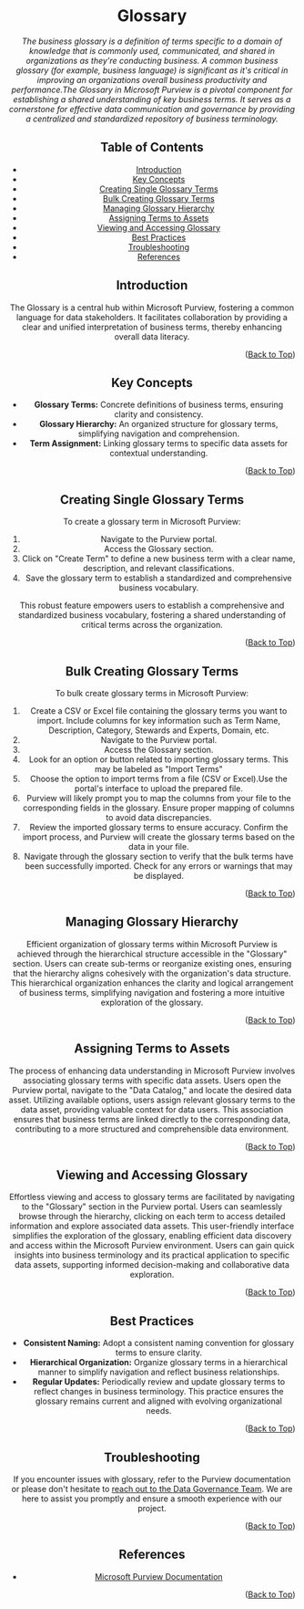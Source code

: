 <!-- Improved compatibility of Back to Top link -->
<a name="Glossary-top"></a>

<!-- Concept TITLE AND OVERVIEW -->

<center>

# Glossary

*The business glossary is a definition of terms specific to a domain of knowledge that is commonly used, communicated, and shared in organizations as they're conducting business. A common business glossary (for example, business language) is significant as it's critical in improving an organizations overall business productivity and performance.The Glossary in Microsoft Purview is a pivotal component for establishing a shared understanding of key business terms. It serves as a cornerstone for effective data communication and governance by providing a centralized and standardized repository of business terminology.*


## Table of Contents

- [Introduction](#introduction)
- [Key Concepts](#key-concepts)
- [Creating Single Glossary Terms](#creating-single-glossary-terms)
- [Bulk Creating Glossary Terms](#bulk-creating-glossary-terms)
- [Managing Glossary Hierarchy](#managing-glossary-hierarchy)
- [Assigning Terms to Assets](#assigning-terms-to-assets)
- [Viewing and Accessing Glossary](#viewing-and-accessing-glossary)
- [Best Practices](#best-practices)
- [Troubleshooting](#troubleshooting)
- [References](#references)

## Introduction

The Glossary is a central hub within Microsoft Purview, fostering a common language for data stakeholders. It facilitates collaboration by providing a clear and unified interpretation of business terms, thereby enhancing overall data literacy.

<p align="right">(<a href="#Glossary-top">Back to Top</a>)</p>

## Key Concepts

- **Glossary Terms:** Concrete definitions of business terms, ensuring clarity and consistency.
- **Glossary Hierarchy:** An organized structure for glossary terms, simplifying navigation and comprehension.
- **Term Assignment:** Linking glossary terms to specific data assets for contextual understanding.

<p align="right">(<a href="#Glossary-top">Back to Top</a>)</p>

## Creating Single Glossary Terms

To create a glossary term in Microsoft Purview:

1. Navigate to the Purview portal.
2. Access the Glossary section.
3. Click on "Create Term" to define a new business term with a clear name, description, and relevant classifications.
4. Save the glossary term to establish a standardized and comprehensive business vocabulary.

This robust feature empowers users to establish a comprehensive and standardized business vocabulary, fostering a shared understanding of critical terms across the organization.

<p align="right">(<a href="#Glossary-top">Back to Top</a>)</p>

## Bulk Creating Glossary Terms

To bulk create glossary terms in Microsoft Purview:

1. Create a CSV or Excel file containing the glossary terms you want to import. Include columns for key information such as Term Name, Description, Category, Stewards and Experts, Domain, etc. 
2. Navigate to the Purview portal.
3. Access the Glossary section.
4. Look for an option or button related to importing glossary terms. This may be labeled as "Import Terms" 
5. Choose the option to import terms from a file (CSV or Excel).Use the portal's interface to upload the prepared file.
6. Purview will likely prompt you to map the columns from your file to the corresponding fields in the glossary. Ensure proper mapping of columns to avoid data discrepancies.
7. Review the imported glossary terms to ensure accuracy. Confirm the import process, and Purview will create the glossary terms based on the data in your file.
8. Navigate through the glossary section to verify that the bulk terms have been successfully imported. Check for any errors or warnings that may be displayed.

<p align="right">(<a href="#Glossary-top">Back to Top</a>)</p>

## Managing Glossary Hierarchy

Efficient organization of glossary terms within Microsoft Purview is achieved through the hierarchical structure accessible in the "Glossary" section. Users can create sub-terms or reorganize existing ones, ensuring that the hierarchy aligns cohesively with the organization's data structure. This hierarchical organization enhances the clarity and logical arrangement of business terms, simplifying navigation and fostering a more intuitive exploration of the glossary.

<p align="right">(<a href="#Glossary-top">Back to Top</a>)</p>

## Assigning Terms to Assets

The process of enhancing data understanding in Microsoft Purview involves associating glossary terms with specific data assets. Users open the Purview portal, navigate to the "Data Catalog," and locate the desired data asset. Utilizing available options, users assign relevant glossary terms to the data asset, providing valuable context for data users. This association ensures that business terms are linked directly to the corresponding data, contributing to a more structured and comprehensible data environment.

<p align="right">(<a href="#Glossary-top">Back to Top</a>)</p>

## Viewing and Accessing Glossary

Effortless viewing and access to glossary terms are facilitated by navigating to the "Glossary" section in the Purview portal. Users can seamlessly browse through the hierarchy, clicking on each term to access detailed information and explore associated data assets. This user-friendly interface simplifies the exploration of the glossary, enabling efficient data discovery and access within the Microsoft Purview environment. Users can gain quick insights into business terminology and its practical application to specific data assets, supporting informed decision-making and collaborative data exploration.

<p align="right">(<a href="#Glossary-top">Back to Top</a>)</p>

## Best Practices

- **Consistent Naming:** Adopt a consistent naming convention for glossary terms to ensure clarity.
- **Hierarchical Organization:** Organize glossary terms in a hierarchical manner to simplify navigation and reflect business relationships.
- **Regular Updates:** Periodically review and update glossary terms to reflect changes in business terminology. This practice ensures the glossary remains current and aligned with evolving organizational needs.

<p align="right">(<a href="#Glossary-top">Back to Top</a>)</p>

## Troubleshooting

If you encounter issues with glossary, refer to the Purview documentation or please don't hesitate to [reach out to the Data Governance Team](mailto:data_governance_team@hanes.com). We are here to assist you promptly and ensure a smooth experience with our project.

<p align="right">(<a href="#Glossary-top">Back to Top</a>)</p>

## References

- [Microsoft Purview Documentation](https://docs.microsoft.com/en-us/azure/purview/)

<p align="right">(<a href="#Glossary-top">Back to Top</a>)</p>
